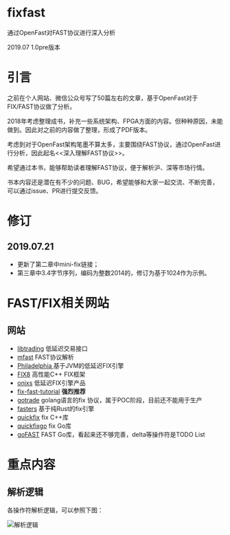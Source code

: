 # fixfast

通过OpenFast对FAST协议进行深入分析

2019.07 1.0pre版本

# 引言

之前在个人网站、微信公众号写了50篇左右的文章，基于OpenFast对于FIX/FAST协议做了分析。

2018年考虑整理成书，补充一些系统架构、FPGA方面的内容。但种种原因，未能做到。因此对之前的内容做了整理，形成了PDF版本。

考虑到对于OpenFast架构笔墨不算太多，主要围绕FAST协议，通过OpenFast进行分析，因此起名<<深入理解FAST协议>>。

希望通过本书，能够帮助读者理解FAST协议，便于解析沪、深等市场行情。

书本内容还是潜在有不少的问题、BUG，希望能够和大家一起交流、不断完善，可以通过issue、PR进行提交反馈。

# 修订

## 2019.07.21

- 更新了第二章中mini-fix链接；
- 第三章中3.4字节序列，编码为整数2014的，修订为基于1024作为示例。

# FAST/FIX相关网站
## 网站
- [libtrading](https://github.com/libtrading/libtrading) 低延迟交易接口
- [mfast](<https://github.com/objectcomputing/mFAST>) FAST协议解析
- [Philadelphia ](<https://github.com/paritytrading/philadelphia>) 基于JVM的低延迟FIX引擎
- [FIX8](https://www.fix8.org/) 高性能C++ FIX框架
- [onixs](https://www.onixs.biz/) 低延迟FIX引擎产品
- [fix-fast-tutorial](http://jettekfix.com/education/fix-fast-tutorial/) **强烈推荐**
- [gotrade](https://github.com/cyanly/gotrade) golang语言的fix 协议，属于POC阶段，目前还不能用于生产
- [fasters](https://lib.rs/crates/fasters) 基于纯Rust的fix引擎
- [quickfix](https://github.com/quickfix/quickfix) fix C++库
- [quickfixgo](https://github.com/quickfixgo/quickfix) fix Go库
- [goFAST](https://github.com/co11ter/goFAST) FAST Go库，看起来还不够完善，delta等操作符是TODO List

# 重点内容
## 解析逻辑
各操作符解析逻辑，可以参照下图：

![解析逻辑](pic/fieldOperatorsCheatSheet.png)

